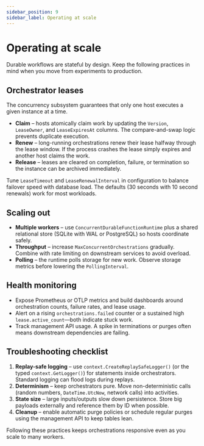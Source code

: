 ```yaml
---
sidebar_position: 9
sidebar_label: Operating at scale
---
```


# Operating at scale

Durable workflows are stateful by design. Keep the following practices in mind when you move from experiments to production.

## Orchestrator leases

The concurrency subsystem guarantees that only one host executes a given instance at a time.

- **Claim** – hosts atomically claim work by updating the `Version`, `LeaseOwner`, and `LeaseExpiresAt` columns. The compare-and-swap logic prevents duplicate execution.
- **Renew** – long-running orchestrations renew their lease halfway through the lease window. If the process crashes the lease simply expires and another host claims the work.
- **Release** – leases are cleared on completion, failure, or termination so the instance can be archived immediately.

Tune `LeaseTimeout` and `LeaseRenewalInterval` in configuration to balance failover speed with database load. The defaults (30 seconds with 10 second renewals) work for most workloads.

## Scaling out

- **Multiple workers** – use `ConcurrentDurableFunctionRuntime` plus a shared relational store (SQLite with WAL or PostgreSQL) so hosts coordinate safely.
- **Throughput** – increase `MaxConcurrentOrchestrations` gradually. Combine with rate limiting on downstream services to avoid overload.
- **Polling** – the runtime polls storage for new work. Observe storage metrics before lowering the `PollingInterval`.

## Health monitoring

- Expose Prometheus or OTLP metrics and build dashboards around orchestration counts, failure rates, and lease usage.
- Alert on a rising `orchestrations.failed` counter or a sustained high `lease.active_count`—both indicate stuck work.
- Track management API usage. A spike in terminations or purges often means downstream dependencies are failing.

## Troubleshooting checklist

1. **Replay-safe logging** – use `context.CreateReplaySafeLogger()` (or the typed `context.GetLogger()`) for statements inside orchestrators. Standard logging can flood logs during replays.
2. **Determinism** – keep orchestrators pure. Move non-deterministic calls (random numbers, `DateTime.UtcNow`, network calls) into activities.
3. **State size** – large inputs/outputs slow down persistence. Store big payloads externally and reference them by ID when possible.
4. **Cleanup** – enable automatic purge policies or schedule regular purges using the management API to keep tables lean.

Following these practices keeps orchestrations responsive even as you scale to many workers.
